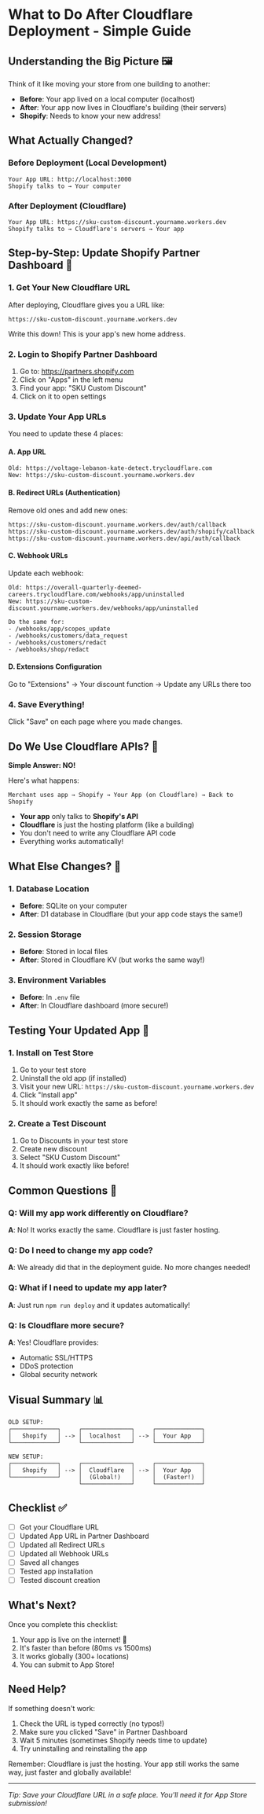 # What to Do After Cloudflare Deployment - Simple Guide

## Understanding the Big Picture 🖼️

Think of it like moving your store from one building to another:
- **Before**: Your app lived on a local computer (localhost)
- **After**: Your app now lives in Cloudflare's building (their servers)
- **Shopify**: Needs to know your new address!

## What Actually Changed?

### Before Deployment (Local Development)
```
Your App URL: http://localhost:3000
Shopify talks to → Your computer
```

### After Deployment (Cloudflare)
```
Your App URL: https://sku-custom-discount.yourname.workers.dev
Shopify talks to → Cloudflare's servers → Your app
```

## Step-by-Step: Update Shopify Partner Dashboard 🚀

### 1. Get Your New Cloudflare URL

After deploying, Cloudflare gives you a URL like:
```
https://sku-custom-discount.yourname.workers.dev
```

Write this down! This is your app's new home address.

### 2. Login to Shopify Partner Dashboard

1. Go to: https://partners.shopify.com
2. Click on "Apps" in the left menu
3. Find your app: "SKU Custom Discount"
4. Click on it to open settings

### 3. Update Your App URLs

You need to update these 4 places:

#### A. App URL
```
Old: https://voltage-lebanon-kate-detect.trycloudflare.com
New: https://sku-custom-discount.yourname.workers.dev
```

#### B. Redirect URLs (Authentication)
Remove old ones and add new ones:
```
https://sku-custom-discount.yourname.workers.dev/auth/callback
https://sku-custom-discount.yourname.workers.dev/auth/shopify/callback
https://sku-custom-discount.yourname.workers.dev/api/auth/callback
```

#### C. Webhook URLs
Update each webhook:
```
Old: https://overall-quarterly-deemed-careers.trycloudflare.com/webhooks/app/uninstalled
New: https://sku-custom-discount.yourname.workers.dev/webhooks/app/uninstalled

Do the same for:
- /webhooks/app/scopes_update
- /webhooks/customers/data_request
- /webhooks/customers/redact
- /webhooks/shop/redact
```

#### D. Extensions Configuration
Go to "Extensions" → Your discount function → Update any URLs there too

### 4. Save Everything!

Click "Save" on each page where you made changes.

## Do We Use Cloudflare APIs? 🤔

**Simple Answer: NO!**

Here's what happens:
```
Merchant uses app → Shopify → Your App (on Cloudflare) → Back to Shopify
```

- **Your app** only talks to **Shopify's API**
- **Cloudflare** is just the hosting platform (like a building)
- You don't need to write any Cloudflare API code
- Everything works automatically!

## What Else Changes? 📝

### 1. Database Location
- **Before**: SQLite on your computer
- **After**: D1 database in Cloudflare (but your app code stays the same!)

### 2. Session Storage
- **Before**: Stored in local files
- **After**: Stored in Cloudflare KV (but works the same way!)

### 3. Environment Variables
- **Before**: In `.env` file
- **After**: In Cloudflare dashboard (more secure!)

## Testing Your Updated App 🧪

### 1. Install on Test Store
1. Go to your test store
2. Uninstall the old app (if installed)
3. Visit your new URL: `https://sku-custom-discount.yourname.workers.dev`
4. Click "Install app"
5. It should work exactly the same as before!

### 2. Create a Test Discount
1. Go to Discounts in your test store
2. Create new discount
3. Select "SKU Custom Discount"
4. It should work exactly like before!

## Common Questions 🙋

### Q: Will my app work differently on Cloudflare?
**A**: No! It works exactly the same. Cloudflare is just faster hosting.

### Q: Do I need to change my app code?
**A**: We already did that in the deployment guide. No more changes needed!

### Q: What if I need to update my app later?
**A**: Just run `npm run deploy` and it updates automatically!

### Q: Is Cloudflare more secure?
**A**: Yes! Cloudflare provides:
- Automatic SSL/HTTPS
- DDoS protection
- Global security network

## Visual Summary 📊

```
OLD SETUP:
┌─────────────┐     ┌──────────────┐     ┌─────────────┐
│   Shopify   │ --> │  localhost   │ --> │  Your App   │
└─────────────┘     └──────────────┘     └─────────────┘

NEW SETUP:
┌─────────────┐     ┌──────────────┐     ┌─────────────┐
│   Shopify   │ --> │  Cloudflare  │ --> │  Your App   │
└─────────────┘     │  (Global!)   │     │  (Faster!)  │
                    └──────────────┘     └─────────────┘
```

## Checklist ✅

- [ ] Got your Cloudflare URL
- [ ] Updated App URL in Partner Dashboard
- [ ] Updated all Redirect URLs
- [ ] Updated all Webhook URLs
- [ ] Saved all changes
- [ ] Tested app installation
- [ ] Tested discount creation

## What's Next?

Once you complete this checklist:
1. Your app is live on the internet! 🎉
2. It's faster than before (80ms vs 1500ms)
3. It works globally (300+ locations)
4. You can submit to App Store!

## Need Help?

If something doesn't work:
1. Check the URL is typed correctly (no typos!)
2. Make sure you clicked "Save" in Partner Dashboard
3. Wait 5 minutes (sometimes Shopify needs time to update)
4. Try uninstalling and reinstalling the app

Remember: Cloudflare is just the hosting. Your app still works the same way, just faster and globally available!

---

*Tip: Save your Cloudflare URL in a safe place. You'll need it for App Store submission!*
